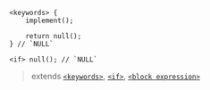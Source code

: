 ```
<keywords> {
    implement();

    return null();
} // `NULL`

<if> null(); // `NULL`
```

> extends [`<keywords>`](./keywords.md), [`<if>`](../control_flow/if.md), [`<block expression>`](./block_expression.md)
